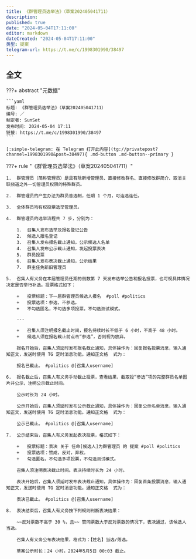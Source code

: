 ```yaml
---
title: 《群管理员选举法》（草案202405041711）
description:
published: true
date: "2024-05-04T17:11:00"
editor: markdown
dateCreated: "2024-05-04T17:11:00"
类型: 提案
telegram-url: https://t.me/c/1998301990/38497
---
```


## 全文

???+ abstract "元数据"

    ```yaml
    标题: 《群管理员选举法》（草案202405041711）
    编号: ／
    制定者: SunSet
    发布时间: 2024-05-04 17:11
    链接: https://t.me/c/1998301990/38497
    ```

    [:simple-telegram: 在 Telegram 打开此内容](tg://privatepost?channel=1998301990&post=38497){ .md-button .md-button--primary }

???+ rule "《群管理员选举法》（草案202405041711）"

    1.  群管理员（简称管理员）是具有除新增管理员、直接修改群名、直接修改群简介、取消关联频道之外一切管理员权限的特殊群员。

    2.  群管理员的产生办法为群员普选制，任期 1 个月，可连选连任。

    3.  全体群员均有权投票选举管理员。

    4.  群管理员的选举流程共 7 步，分别为：

        1.  召集人发布选举及报名登记公告
        2.  候选人报名登记
        3.  召集人发布报名截止通知，公示候选人名单
        4.  召集人发布公示截止通知，发起投票表决
        5.  群员投票
        6.  召集人发布表决截止通知，公示结果
        7.  群主任免新旧管理员

    5.  召集人有义务在本届管理员任期的倒数第 7 天发布选举公告和报名投票，也可视具体情况决定是否举行补选。投票格式如下：

        +   投票标题：下一届群管理员候选人报名  #poll #politics
        +   投票选项：参选，不参选。
        +   不勾选匿名，不勾选多项投票，不勾选测试模式。

        ---

        +   召集人须注明报名截止时间，报名持续时长不低于 6 小时，不高于 48 小时。
        +   候选人须在报名截止前点击“参选”，否则视为放弃。

        报名开始后，召集人须延时发布报名截止通知，具体操作为：回复报名投票消息，输入通知正文，发送时使用 TG 定时消息功能。通知正文格  式为：

        报名已截止。 #politics @[召集人username]

    6.  报名截止后，召集人有义务手动截止投票，查看结果，截取投“参选”项的完整群员名单图片并公示，注明公示截止时间。

        公示时长为 24 小时。

        公示开始后，召集人须延时发布公示截止通知，具体操作为：回复公示名单消息，输入通知正文，发送时使用 TG 定时消息功能。通知正文格  式为：

        公示已截止。 #politics @[召集人username]

    7.  公示结束后，召集人有义务发起表决投票，格式如下：

        +   投票标题：表决 关于 任命[候选人]为群管理员 的 提案 #poll #politics
        +   投票选项：赞成，反对，弃权。
        +   勾选匿名，不勾选多项投票，不勾选测试模式。

        召集人须注明表决截止时间。表决持续时长为 24 小时。

        表决开始后，召集人须延时发布表决截止通知，具体操作为：回复首条投票消息，输入通知正文，发送时使用 TG 定时消息功能。通知正文格  式为：

        表决已截止。 #politics @[召集人username]

    8.  表决结束后，召集人有义务按下列规则判断表决结果：

        ~~反对票数不高于 30 %，且~~ 赞同票数大于反对票数的情况下，表决通过，该候选人当选。

        召集人有义务公布表决结果，格式为：【姓名】当选/落选。

        草案公示时长：24 小时。2024年5月5日 00:03 截止。
